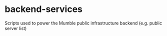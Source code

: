 # backend-services

Scripts used to power the Mumble public infrastructure backend (e.g. public server list)
